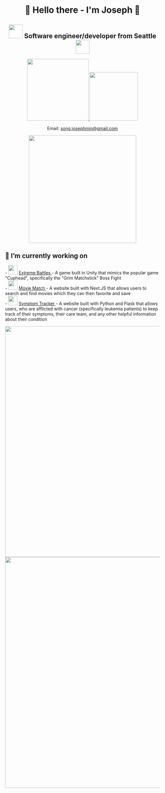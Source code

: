 <h1 align="center">👋 Hello there - I'm Joseph 👋</h1> 
<h2 align="center">
  <img width="45" src="https://github.com/JosephMinSong/JosephMinSong/assets/129890601/5443194d-c813-4bef-9efb-65c685dc86fd" />
  Software engineer/developer from Seattle 
  <img width="45" src="https://github.com/JosephMinSong/JosephMinSong/assets/129890601/c12be0a6-59b1-43fc-bd1f-793e406afd1e" />
</h2>

<p align='center'>
  <a href="https://www.linkedin.com/in/joseph-song-0a114226a/">
    <img width="200" src="https://img.shields.io/badge/linkedin-%230077B5.svg?&style=for-the-badge&logo=linkedin&logoColor=white" />
  </a>
  <a href="mailto:song.josephmin@gmail.com">
    <img width="157" src="https://img.shields.io/badge/Gmail-D14836?style=for-the-badge&logo=gmail&logoColor=white" />
  </a>
</p>

<p align="center">
  Email: 
    <a href="mailto:song.josephmin@gmail.com">
      song.josephmin@gmail.com
  </a>
</p>

<p align='center' display='flex-column'>
  <a href="#"><img src="https://github-readme-stats.vercel.app/api/top-langs/?username=josephminsong&theme=dark" width="350"></a>
</p>

<h2> 🔭 I’m currently working on </h2>
- <img width="30" src="https://github.com/JosephMinSong/JosephMinSong/assets/129890601/ad3db0d3-79de-462b-8d42-7414ad6eae66" /> <a href="https://github.com/JosephMinSong/ExtremeBattles"> Extreme Battles </a> - A game built in Unity that mimics the popular game "Cuphead", specifically the "Grim Matchstick" Boss Fight
<br />
- <img width="30" src="https://github.com/JosephMinSong/JosephMinSong/assets/129890601/ab78152f-7340-49dc-ab7d-1f1a84a207fe" /> <a href="https://github.com/JosephMinSong/Movie_Match"> Movie Match </a> - A website built 
with Next.JS that allows users to search and find movies which they can then favorite and save
<br />
- <img width="30" src="https://github.com/JosephMinSong/JosephMinSong/assets/129890601/d0c823a5-b962-4be1-9218-5c8ca5b9caeb" /> <a href="https://github.com/JosephMinSong/Cancer_Guide"> Symptom Tracker </a> - A website built
with Python and Flask that allows users, who are afflicted with cancer (specifically leukemia patients) to keep track of their symptoms, their care team, and any other helpful information about their condition


<p align='center' display='flex-column'>
  <a href="#"><img src="https://github-readme-streak-stats.herokuapp.com/?user=josephminsong&theme=dark" width="750"></a>
  <a href="#"><img src="https://github-profile-summary-cards.vercel.app/api/cards/profile-details?username=josephminsong&theme=dark" width="750"></a>
</p>

<!--
**JosephMinSong/JosephMinSong** is a ✨ _special_ ✨ repository because its `README.md` (this file) appears on your GitHub profile.

Here are some ideas to get you started:

- 🔭 I’m currently working on ...
- 🌱 I’m currently learning ...
- 👯 I’m looking to collaborate on ...
- 🤔 I’m looking for help with ...
- 💬 Ask me about ...
- 📫 How to reach me: ...
- 😄 Pronouns: ...
- ⚡ Fun fact: ...
-->
